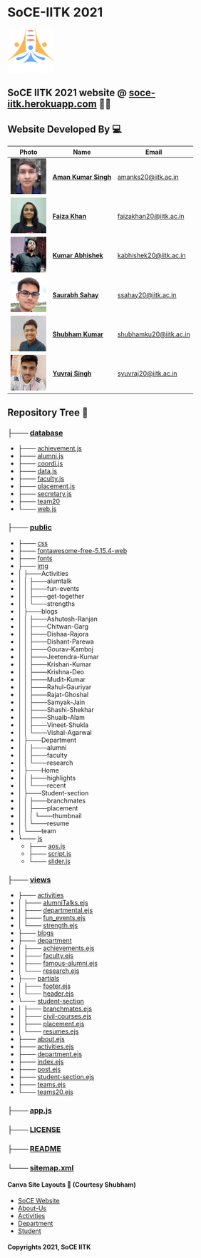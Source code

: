 # SoCE-IITK 2021

<code><img height="100" src = "public/img/SoCE-logo.svg"></code>

## SoCE IITK 2021 website @ [soce-iitk.herokuapp.com](https://soce-iitk.herokuapp.com/) 🎉🎉

## Website Developed By 💻

| Photo                                                  | Name                                                  | Email                  |
| ------------------------------------------------------ | ----------------------------------------------------- | ---------------------- |
| <code><img height="80" src = "public/img/team/d2.jpg"> | [**Aman Kumar Singh**](https://github.com/amanks-20)  | amanks20@iitk.ac.in    |
| <code><img height="80" src = "public/img/team/w2.jpg"> | [**Faiza Khan**](https://github.com/faizak31)         | faizakhan20@iitk.ac.in |
| <code><img height="80" src = "public/img/team/w3.jpg"> | [**Kumar Abhishek**](https://github.com/kabhishek20)  | kabhishek20@iitk.ac.in |
| <code><img height="80" src = "public/img/team/w4.jpg"> | [**Saurabh Sahay**](https://github.com/sahay-saurabh) | ssahay20@iitk.ac.in    |
| <code><img height="80" src = "public/img/team/d5.jpg"> | [**Shubham Kumar**](https://github.com/Shubham-707)   | shubhamku20@iitk.ac.in |
| <code><img height="80" src = "public/img/team/w5.jpg"> | [**Yuvraj Singh**](https://github.com/Yuvraj1171)     | syuvraj20@iitk.ac.in   |

## Repository Tree 📄

### ├─── [database](database/)

-   ├─── [achievement.js ](database/achievement.js)
-   ├─── [alumni.js](database/alumni.js)
-   ├─── [coordi.js](database/coordi.js)
-   ├─── [data.js](database/data.js)
-   ├─── [faculty.js](database/faculty.js)
-   ├─── [placement.js](database/placement.js)
-   ├─── [secretary.js](database/secretary.js)
-   ├─── [team20](database/team20)
-   └─── [web.js](database/web.js)

### ├─── [public](public)

-   ├─── [css](public/css/)
-   ├─── [fontawesome-free-5.15.4-web](public/fontawesome-free-5.15.4-web/)
-   ├─── [fonts](public/fonts/)
-   ├─── [img](public/img/)
-   │  ├───Activities
-   │  │   ├───alumtalk
-   │  │   ├───fun-events
-   │  │   ├───get-together
-   │  │   └───strengths
-   │  ├───blogs
-   │  │   ├───Ashutosh-Ranjan
-   │  │   ├───Chitwan-Garg
-   │  │   ├───Dishaa-Rajora
-   │  │   ├───Dishant-Parewa
-   │  │   ├───Gourav-Kamboj
-   │  │   ├───Jeetendra-Kumar
-   │  │   ├───Krishan-Kumar
-   │  │   ├───Krishna-Deo
-   │  │   ├───Mudit-Kumar
-   │  │   ├───Rahul-Gauriyar
-   │  │   ├───Rajat-Ghoshal
-   │  │   ├───Samyak-Jain
-   │  │   ├───Shashi-Shekhar
-   │  │   ├───Shuaib-Alam
-   │  │   ├───Vineet-Shukla
-   │  │   └───Vishal-Agarwal
-   │  ├───Department
-   │  │   ├───alumni
-   │  │   ├───faculty
-   │  │   └───research
-   │  ├───Home
-   │  │   ├───highlights
-   │  │   └───recent
-   │  ├───Student-section
-   │  │   ├───branchmates
-   │  │   ├───placement
-   │  │   │   └───thumbnail
-   │  │   └───resume
-   │  └───team
-   └─── [js](public/js/)
    -   ├─── [aos.js](public/js/aos.js)
    -   ├─── [script.js](public/js/scriot.js)
    -   └─── [slider.js](public/js/slider.js)

### ├─── [views](views/)

-   ├─── [activities](views/activities/)
-   │ ├─── [alumniTalks.ejs](views/activities/alumniTalks.ejs)
-   │ ├─── [departmental.ejs](views/activities/departmental.ejs)
-   │ ├─── [fun_events.ejs](views/activities/fun_events.ejs)
-   │ └─── [strength.ejs](views/activities/strength.ejs)
-   ├─── [blogs](views/blogs/)
-   ├─── [department](views/department/)
-   │ ├─── [achievements.ejs](views/activities/achievements.ejs)
-   │ ├─── [faculty.ejs](views/activities/faculty.ejs)
-   │ ├─── [famous-alumni.ejs](views/activities/famous-alumni.ejs)
-   │ └─── [research.ejs](views/activities/research.ejs)
-   ├─── [partials](views/partials/)
-   │ ├─── [footer.ejs](views/activities/footer.ejs)
-   │ └─── [header.ejs](views/activities/header.ejs)   
-   └─── [student-section](views/student-section/)
-   │ ├─── [branchmates.ejs](views/activities/branchmates.ejs)
-   │ ├─── [civil-courses.ejs](views/activities/civil-courses.ejs)
-   │ ├─── [placement.ejs](views/activities/placement.ejs)
-   │ └─── [resumes.ejs](views/activities/resumes.ejs)
-   ├─── [about.ejs](views/activities/about.ejs)
-   ├─── [activities.ejs](views/activities/activities.ejs)
-   ├─── [department.ejs](views/activities/department.ejs)
-   ├─── [index.ejs](views/activities/index.ejs)
-   ├─── [post.ejs](views/activities/post.ejs)
-   ├─── [student-section.ejs](views/acREADMEtivities/student-section.ejs)
-   ├─── [teams.ejs](views/activities/teams.ejs)
-   └─── [teams20.ejs](views/activities/teams20.ejs)

### ├─── [app.js](app.js)

### ├─── [LICENSE](LICENSE)

### ├─── [README](README.md)

### └─── [sitemap.xml](sitemap.xml)

#### Canva Site Layouts 📝 (Courtesy Shubham)

-   [SoCE Website](https://www.canva.com/design/DAEsiQTOrrM/Tq0m9SvyOg_elmVW0HdLgA/view?website#2:title-page)
-   [About-Us](https://www.canva.com/design/DAEuaxDQGYc/XGKazHkNxQipher1FWnJDQ/view?website#2)
-   [Activities](https://www.canva.com/design/DAEsivoIJ5Y/MLQnIQQE1s7_kb_s_vXRPg/view?website#2:activities)
-   [Department](https://www.canva.com/design/DAEuYPG-TmA/X53Ir4oGb76Tg8_xrosrhg/view?website#2)
-   [Student](https://www.canva.com/design/DAEuYHUTsPM/kaX1nOe1rP7Kr3-03QEFqg/view?website#2)

#### Copyrights 2021, SoCE IITK
